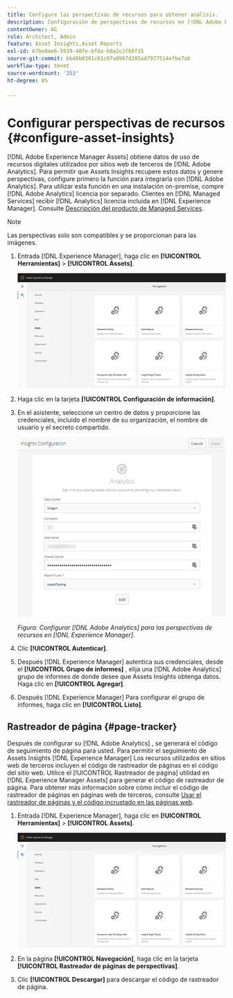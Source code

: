 ```yaml
---
title: Configure las perspectivas de recursos para obtener análisis.
description: Configuración de perspectivas de recursos en [!DNL Adobe Experience Manager Assets].
contentOwner: AG
role: Architect, Admin
feature: Asset Insights,Asset Reports
exl-id: 67be0ae6-5939-40fe-bf8a-b8a2c2f68f15
source-git-commit: bb46b0301c61c07a8967d285ad7977514efbe7ab
workflow-type: tm+mt
source-wordcount: '253'
ht-degree: 8%

---
```


# Configurar perspectivas de recursos {#configure-asset-insights}

[!DNL Adobe Experience Manager Assets] obtiene datos de uso de recursos digitales utilizados por sitios web de terceros de [!DNL Adobe Analytics]. Para permitir que Assets Insights recupere estos datos y genere perspectivas, configure primero la función para integrarla con [!DNL Adobe Analytics]. Para utilizar esta función en una instalación on-premise, compre [!DNL Adobe Analytics] licencia por separado. Clientes en [!DNL Managed Services] recibir [!DNL Analytics] licencia incluida en [!DNL Experience Manager]. Consulte [Descripción del producto de Managed Services](https://helpx.adobe.com/es/legal/product-descriptions/adobe-experience-manager-managed-services.html).

>[!NOTE]
>
>Las perspectivas solo son compatibles y se proporcionan para las imágenes.

1. Entrada [!DNL Experience Manager], haga clic en **[!UICONTROL Herramientas]** > **[!UICONTROL Assets]**.

   ![chlimage_1-72](assets/chlimage_1-210.png)

1. Haga clic en la tarjeta **[!UICONTROL Configuración de información]**.
1. En el asistente, seleccione un centro de datos y proporcione las credenciales, incluido el nombre de su organización, el nombre de usuario y el secreto compartido.

   ![Configuración de Adobe Analytics para las perspectivas de recursos en Experience Manager](assets/insights_config2.png)

   *Figura: Configurar [!DNL Adobe Analytics] para las perspectivas de recursos en [!DNL Experience Manager].*

1. Clic **[!UICONTROL Autenticar]**.
1. Después [!DNL Experience Manager] autentica sus credenciales, desde el **[!UICONTROL Grupo de informes]** , elija una [!DNL Adobe Analytics] grupo de informes de donde desee que Assets Insights obtenga datos. Haga clic en **[!UICONTROL Agregar]**.
1. Después [!DNL Experience Manager] Para configurar el grupo de informes, haga clic en **[!UICONTROL Listo]**.

## Rastreador de página {#page-tracker}

Después de configurar su [!DNL Adobe Analytics] , se generará el código de seguimiento de página para usted. Para permitir el seguimiento de Assets Insights [!DNL Experience Manager] Los recursos utilizados en sitios web de terceros incluyen el código de rastreador de páginas en el código del sitio web. Utilice el [!UICONTROL Rastreador de página] utilidad en [!DNL Experience Manager Assets] para generar el código de rastreador de página. Para obtener más información sobre cómo incluir el código de rastreador de páginas en páginas web de terceros, consulte [Usar el rastreador de páginas y el código incrustado en las páginas web](/help/assets/use-page-tracker.md).

1. Entrada [!DNL Experience Manager], haga clic en **[!UICONTROL Herramientas]** > **[!UICONTROL Assets]**.

   ![chlimage_1-73](assets/chlimage_1-214.png)

1. En la página **[!UICONTROL Navegación]**, haga clic en la tarjeta **[!UICONTROL Rastreador de páginas de perspectivas]**.
1. Clic **[!UICONTROL Descargar]** para descargar el código de rastreador de página.
